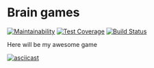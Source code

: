 # Brain games 
[![Maintainability](https://api.codeclimate.com/v1/badges/a99a88d28ad37a79dbf6/maintainability)](https://codeclimate.com/github/codeclimate/codeclimate/maintainability)   [![Test Coverage](https://api.codeclimate.com/v1/badges/a99a88d28ad37a79dbf6/test_coverage)](https://codeclimate.com/github/codeclimate/codeclimate/test_coverage) [![Build Status](https://travis-ci.org/slavarobotam/python-project-lvl1.svg?branch=master)](https://travis-ci.org/slavarobotam/python-project-lvl1) 


Here will be my awesome game

[![asciicast](https://asciinema.org/a/bPjRpNA8POaX6uOIv9tCQZL1J.svg)](https://asciinema.org/a/bPjRpNA8POaX6uOIv9tCQZL1J)
